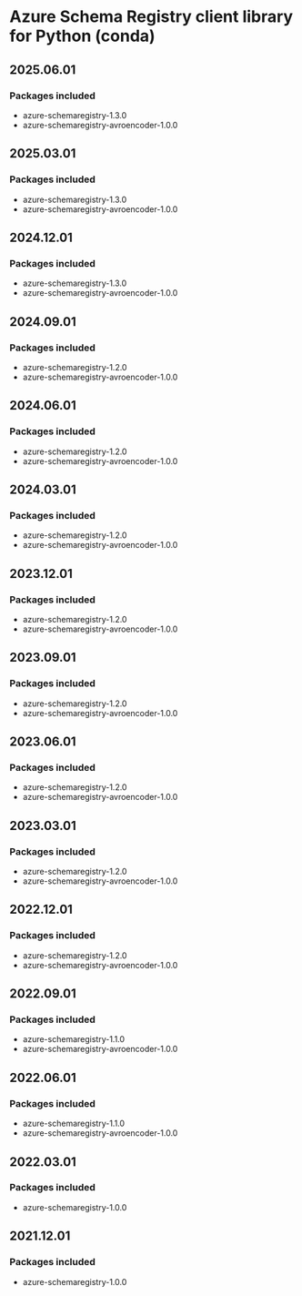 # Azure Schema Registry client library for Python (conda)

## 2025.06.01

### Packages included

- azure-schemaregistry-1.3.0
- azure-schemaregistry-avroencoder-1.0.0

## 2025.03.01

### Packages included

- azure-schemaregistry-1.3.0
- azure-schemaregistry-avroencoder-1.0.0

## 2024.12.01

### Packages included

- azure-schemaregistry-1.3.0
- azure-schemaregistry-avroencoder-1.0.0

## 2024.09.01

### Packages included

- azure-schemaregistry-1.2.0
- azure-schemaregistry-avroencoder-1.0.0

## 2024.06.01

### Packages included

- azure-schemaregistry-1.2.0
- azure-schemaregistry-avroencoder-1.0.0

## 2024.03.01

### Packages included

- azure-schemaregistry-1.2.0
- azure-schemaregistry-avroencoder-1.0.0

## 2023.12.01

### Packages included

- azure-schemaregistry-1.2.0
- azure-schemaregistry-avroencoder-1.0.0

## 2023.09.01

### Packages included

- azure-schemaregistry-1.2.0
- azure-schemaregistry-avroencoder-1.0.0

## 2023.06.01

### Packages included

- azure-schemaregistry-1.2.0
- azure-schemaregistry-avroencoder-1.0.0

## 2023.03.01

### Packages included

- azure-schemaregistry-1.2.0
- azure-schemaregistry-avroencoder-1.0.0

## 2022.12.01

### Packages included

- azure-schemaregistry-1.2.0
- azure-schemaregistry-avroencoder-1.0.0

## 2022.09.01

### Packages included

- azure-schemaregistry-1.1.0
- azure-schemaregistry-avroencoder-1.0.0

## 2022.06.01

### Packages included

- azure-schemaregistry-1.1.0
- azure-schemaregistry-avroencoder-1.0.0

## 2022.03.01

### Packages included

- azure-schemaregistry-1.0.0

## 2021.12.01

### Packages included

- azure-schemaregistry-1.0.0
